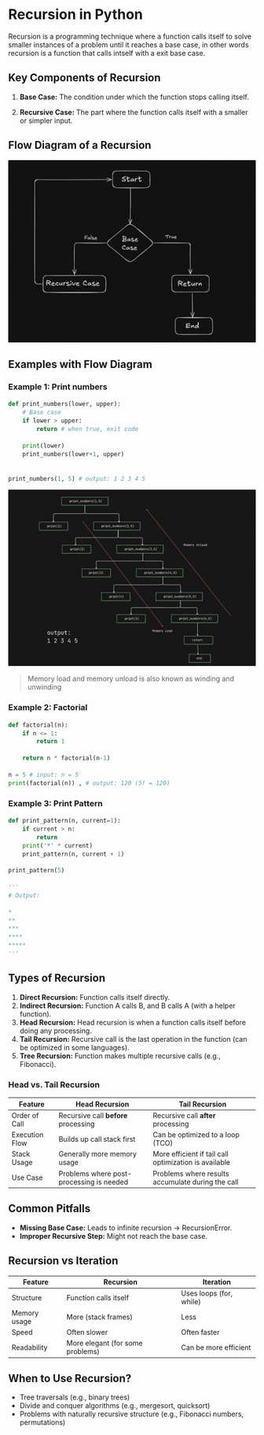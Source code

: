 # Recursion in Python
Recursion is a programming technique where a function calls itself to solve smaller instances of a problem until it reaches a base case, in other words recursion is a function that calls intself with a exit base case.

## Key Components of Recursion
1. **Base Case:** The condition under which the function stops calling itself.

2. **Recursive Case:** The part where the function calls itself with a smaller or simpler input.

## Flow Diagram of a Recursion
![Flow Diagram of Recursion](../../assets/FD_Recursion.png)

## Examples with Flow Diagram

### Example 1: Print numbers
```python []
def print_numbers(lower, upper):
    # Base case
    if lower > upper:
        return # when true, exit code
    
    print(lower)
    print_numbers(lower+1, upper)


print_numbers(1, 5) # output: 1 2 3 4 5
```
![FD for print_number](../../assets/print_numbers.png)

> Memory load and memory unload is also known as winding and unwinding

### Example 2: Factorial
```python []
def factorial(n):
    if n <= 1:
        return 1
    
    return n * factorial(n-1)

n = 5 # input: n = 5
print(factorial(n)) , # output: 120 (5! = 120)
```

### Example 3: Print Pattern
```python []
def print_pattern(n, current=1):
    if current > n:
        return
    print('*' * current)
    print_pattern(n, current + 1)

print_pattern(5)

'''
# Output:

*
**
***
****
*****
'''
```

## Types of Recursion
1. **Direct Recursion:** Function calls itself directly.
2. **Indirect Recursion:** Function A calls B, and B calls A (with a helper function).
3. **Head Recursion:** Head recursion is when a function calls itself before doing any processing.
4. **Tail Recursion:** Recursive call is the last operation in the function (can be optimized in some languages).
5. **Tree Recursion:** Function makes multiple recursive calls (e.g., Fibonacci).

### Head vs. Tail Recursion

| Feature        | Head Recursion                           | Tail Recursion                                        |
| -------------- | ---------------------------------------- | ----------------------------------------------------- |
| Order of Call  | Recursive call **before** processing     | Recursive call **after** processing                   |
| Execution Flow | Builds up call stack first               | Can be optimized to a loop (TCO)                      |
| Stack Usage    | Generally more memory usage              | More efficient if tail call optimization is available |
| Use Case       | Problems where post-processing is needed | Problems where results accumulate during the call     |


## Common Pitfalls
- **Missing Base Case:** Leads to infinite recursion → RecursionError.
- **Improper Recursive Step:** Might not reach the base case.

## Recursion vs Iteration
| Feature      | Recursion                        | Iteration               |
| ------------ | -------------------------------- | ----------------------- |
| Structure    | Function calls itself            | Uses loops (for, while) |
| Memory usage | More (stack frames)              | Less                    |
| Speed        | Often slower                     | Often faster            |
| Readability  | More elegant (for some problems) | Can be more efficient   |

## When to Use Recursion?
- Tree traversals (e.g., binary trees)
- Divide and conquer algorithms (e.g., mergesort, quicksort)
- Problems with naturally recursive structure (e.g., Fibonacci numbers, permutations)